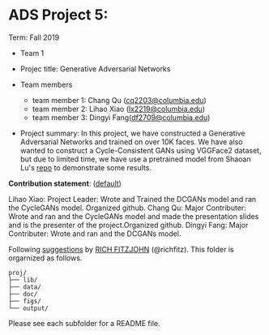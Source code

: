 # ADS Project 5: 

Term: Fall 2019

+ Team 1
+ Projec title: Generative Adversarial Networks
+ Team members
	+ team member 1: Chang Qu (cq2203@columbia.edu)
	+ team member 2: Lihao Xiao (lx2219@columbia.edu)
	+ team member 3: Dingyi Fang(df2709@columbia.edu)

+ Project summary: In this project, we have constructed a Generative Adversarial Networks and trained on over 10K faces. We have also wanted to construct a Cycle-Consistent GANs using VGGFace2 dataset, but due to limited time, we have use a pretrained model from Shaoan Lu's [repo](https://github.com/shaoanlu/fewshot-face-translation-GAN) to demonstrate some results.
	

**Contribution statement**: ([default](doc/a_note_on_contributions.md)) 

Lihao Xiao: Project Leader: Wrote and Trained the DCGANs model and ran the CycleGANs model. Organized github.
Chang Qu: Major Contributer: Wrote and ran and the CycleGANs model and made the presentation slides and is the presenter of the project.Organized github.
Dingyi Fang: Major Contributer: Wrote and ran and the DCGANs model.

Following [suggestions](http://nicercode.github.io/blog/2013-04-05-projects/) by [RICH FITZJOHN](http://nicercode.github.io/about/#Team) (@richfitz). This folder is orgarnized as follows.

```
proj/
├── lib/
├── data/
├── doc/
├── figs/
└── output/
```

Please see each subfolder for a README file.
